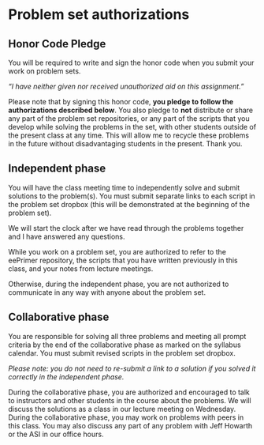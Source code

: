 # Problem set authorizations  

## Honor Code Pledge  

You will be required to write and sign the honor code when you submit your work on problem sets.  

_“I have neither given nor received unauthorized aid on this assignment.”_

Please note that by signing this honor code, **you pledge to follow the authorizations described below**. You also pledge to **not** distribute or share any part of the problem set repositories, or any part of the scripts that you develop while solving the problems in the set, with other students outside of the present class at any time. This will allow me to recycle these problems in the future without disadvantaging students in the present. Thank you.

## Independent phase

You will have the class meeting time to independently solve and submit solutions to the problem(s). You must submit separate links to each script in the problem set dropbox (this will be demonstrated at the beginning of the problem set).

We will start the clock after we have read through the problems together and I have answered any questions.  

While you work on a problem set, you are authorized to refer to the eePrimer repository, the scripts that you have written previously in this class, and your notes from lecture meetings.  

Otherwise, during the independent phase, you are not authorized to communicate in any way with anyone about the problem set.  

## Collaborative phase

You are responsible for solving all three problems and meeting all prompt criteria by the end of the collaborative phase as marked on the syllabus calendar. You must submit revised scripts in the problem set dropbox.     

_Please note: you do not need to re-submit a link to a solution if you solved it correctly in the independent phase._  

During the collaborative phase, you are authorized and encouraged to talk to instructors and other students in the course about the problems. We will discuss the solutions as a class in our lecture meeting on Wednesday. During the collaborative phase, you may work on problems with peers in this class. You may also discuss any part of any problem with Jeff Howarth or the ASI in our office hours.  
